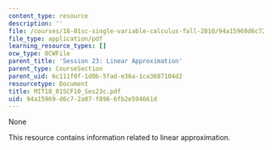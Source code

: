 ```yaml
---
content_type: resource
description: ''
file: /courses/18-01sc-single-variable-calculus-fall-2010/94a15969d6c72a07f8966fb2e594661d_MIT18_01SCF10_Ses23c.pdf
file_type: application/pdf
learning_resource_types: []
ocw_type: OCWFile
parent_title: 'Session 23: Linear Approximation'
parent_type: CourseSection
parent_uid: 6c111f0f-1d0b-5fad-e36a-1ca3687104d2
resourcetype: Document
title: MIT18_01SCF10_Ses23c.pdf
uid: 94a15969-d6c7-2a07-f896-6fb2e594661d
---
```

None

This resource contains information related to linear approximation.